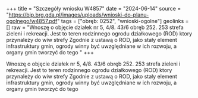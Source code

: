 +++
title = "Szczegóły wniosku W4857"
date = "2024-06-14"
source = "https://bip.brg.gda.pl/images/uploads/wnioski-do-planu-ogolnego/w4857.pdf"
tags = ["obręb: 0252", "wnioski-ogolne"]
geolinks = []
raw = "Wnoszę o objęcie działek nr 5, 4/8. 43/6 obręb 252. 253 strefa zieleni i rekreacji. Jest to teren rodzinnego ogrodu działkowego (ROD) ktory przynależy do wiw strefy Zgodnie z ustawą o ROD, jako stały element infrastruktury gmin, ogrody winny być uwzględniane w ich rozwoju, a organy gmin tworzyć do tego "
+++

Wnoszę o objęcie działek nr 5, 4/8. 43/6 obręb 252. 253 strefa zieleni i rekreacji. Jest to teren
rodzinnego ogrodu działkowego (ROD) ktory przynależy do wiw strefy Zgodnie z ustawą o ROD, jako stały
element infrastruktury gmin, ogrody winny być uwzględniane w ich rozwoju, a organy gmin tworzyć do tego




